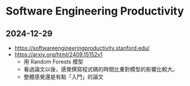 # Software Engineering Productivity

## 2024-12-29

- https://softwareengineeringproductivity.stanford.edu/
- https://arxiv.org/html/2409.15152v1
  - 用 Random Forests 模型
  - 看過論文以後，感覺撰寫程式碼的時間比重對模型的影響比較大。
  - 整體感覺還是有點「入門」的論文
